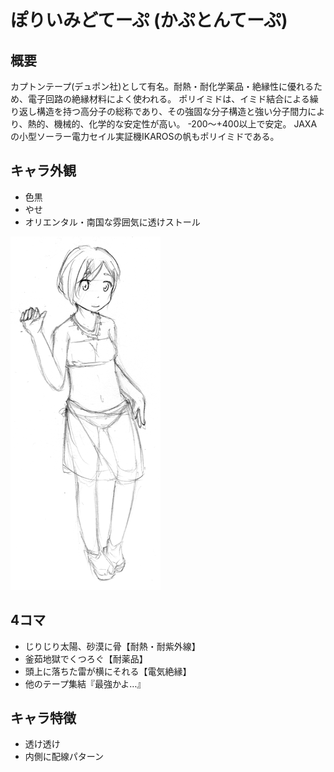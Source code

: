 # ぽりいみどてーぷ (かぷとんてーぷ)

## 概要

カプトンテープ(デュポン社)として有名。耐熱・耐化学薬品・絶縁性に優れるため、電子回路の絶縁材料によく使われる。
ポリイミドは、イミド結合による繰り返し構造を持つ高分子の総称であり、その強固な分子構造と強い分子間力により、熱的、機械的、化学的な安定性が高い。
-200～+400以上で安定。
JAXAの小型ソーラー電力セイル実証機IKAROSの帆もポリイミドである。

## キャラ外観

- 色黒
- やせ
- オリエンタル・南国な雰囲気に透けストール

![PolyimideTape](thumbs/PolyimideTape.png)

## 4コマ

- じりじり太陽、砂漠に骨【耐熱・耐紫外線】
- 釜茹地獄でくつろぐ【耐薬品】
- 頭上に落ちた雷が横にそれる【電気絶縁】
- 他のテープ集結『最強かよ…』

## キャラ特徴

- 透け透け
- 内側に配線パターン
